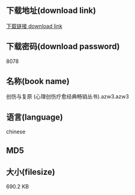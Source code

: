 ## 下载地址(download link)
[下载链接 download link](https://tutu365.netlify.app/?s=%E5%88%9B%E4%BC%A4%E4%B8%8E%E5%A4%8D%E5%8E%9F+%28%E5%BF%83%E7%90%86%E5%88%9B%E4%BC%A4%E7%96%97%E6%84%88%E7%BB%8F%E5%85%B8%E7%95%85%E9%94%80%E4%B8%9B%E4%B9%A6%29.azw3)

## 下载密码(download password)
8078

## 名称(book name)
创伤与复原 (心理创伤疗愈经典畅销丛书).azw3.azw3

## 语言(language)
chinese

## MD5


## 大小(filesize)
690.2 KB
